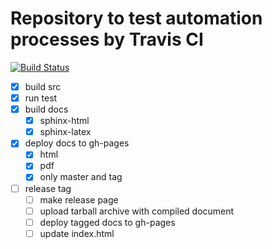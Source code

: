 # Repository to test automation processes by Travis CI

[![Build Status](https://travis-ci.org/yomichi/test-travis.svg?branch=master)](https://travis-ci.org/yomichi/test-travis)

- [x] build src
- [x] run test
- [x] build docs
    - [x] sphinx-html
    - [x] sphinx-latex
- [x] deploy docs to gh-pages
    - [x] html
    - [x] pdf
    - [x] only master and tag
- [ ] release tag
    - [ ] make release page
    - [ ] upload tarball archive with compiled document
    - [ ] deploy tagged docs to gh-pages
    - [ ] update index.html
